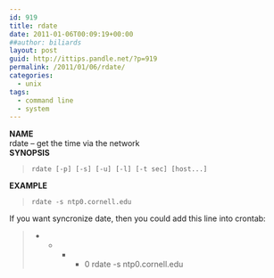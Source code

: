 ```yaml
---
id: 919
title: rdate
date: 2011-01-06T00:09:19+00:00
##author: biliards
layout: post
guid: http://ittips.pandle.net/?p=919
permalink: /2011/01/06/rdate/
categories:
  - unix
tags:
  - command line
  - system
---
```

**NAME**  
rdate &#8211; get the time via the network  
**SYNOPSIS**  
> `rdate [-p] [-s] [-u] [-l] [-t sec] [host...]`

**EXAMPLE**  
> `rdate -s ntp0.cornell.edu`

If you want syncronize date, then you could add this line into crontab:  
> * * * * 0 rdate -s ntp0.cornell.edu
